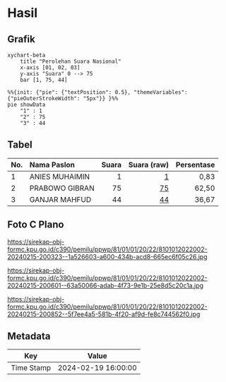 # Hasil

## Grafik

```mermaid
xychart-beta
    title "Perolehan Suara Nasional"
    x-axis [01, 02, 03]
    y-axis "Suara" 0 --> 75
    bar [1, 75, 44]
```

```mermaid
%%{init: {"pie": {"textPosition": 0.5}, "themeVariables": {"pieOuterStrokeWidth": "5px"}} }%%
pie showData
    "1" : 1
    "2" : 75
    "3" : 44
```

## Tabel

| No. | Nama Paslon    | Suara | Suara (raw) | Persentase |
|:--- |:-------------- | -----:| -----------:| ----------:|
| 1   | ANIES MUHAIMIN | 1     | [1][p-1]    | 0,83       |
| 2   | PRABOWO GIBRAN | 75    | [75][p-2]   | 62,50      |
| 3   | GANJAR MAHFUD  | 44    | [44][p-3]   | 36,67      |


[p-1]: https://github.com/gigit-pemilu/pemilu-2024/blob/main/pilpres/hitung-suara/sub/81-maluku/sub/01-maluku-tengah/sub/01-amahai/sub/2022-hatuhenu/sub/002-tps/sub/paslon-1.txt
[p-2]: https://github.com/gigit-pemilu/pemilu-2024/blob/main/pilpres/hitung-suara/sub/81-maluku/sub/01-maluku-tengah/sub/01-amahai/sub/2022-hatuhenu/sub/002-tps/sub/paslon-2.txt
[p-3]: https://github.com/gigit-pemilu/pemilu-2024/blob/main/pilpres/hitung-suara/sub/81-maluku/sub/01-maluku-tengah/sub/01-amahai/sub/2022-hatuhenu/sub/002-tps/sub/paslon-3.txt

## Foto C Plano

https://sirekap-obj-formc.kpu.go.id/c390/pemilu/ppwp/81/01/01/20/22/8101012022002-20240215-200323--1a526603-a600-434b-acd8-665ec6f05c26.jpg

https://sirekap-obj-formc.kpu.go.id/c390/pemilu/ppwp/81/01/01/20/22/8101012022002-20240215-200601--63a50066-adab-4f73-9e1b-25e8d5c20c1a.jpg

https://sirekap-obj-formc.kpu.go.id/c390/pemilu/ppwp/81/01/01/20/22/8101012022002-20240215-200852--5f7ee4a5-581b-4f20-af9d-fe8c744562f0.jpg


## Metadata

| Key        | Value               |
| ---------- | ------------------- |
| Time Stamp | 2024-02-19 16:00:00 |



